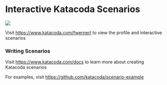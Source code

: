 # Interactive Katacoda Scenarios

[![](http://shields.katacoda.com/katacoda/fwernert/count.svg)](https://www.katacoda.com/fwernert "Get your profile on Katacoda.com")

Visit https://www.katacoda.com/fwernert to view the profile and interactive scenarios

### Writing Scenarios
Visit https://www.katacoda.com/docs to learn more about creating Katacoda scenarios

For examples, visit https://github.com/katacoda/scenario-example
